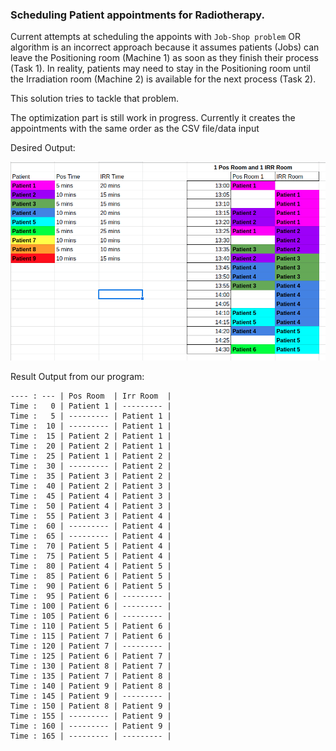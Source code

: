 ### Scheduling Patient appointments for Radiotherapy.

Current attempts at scheduling the appoints with `Job-Shop problem` OR algorithm is an incorrect approach because it assumes patients (Jobs) can leave the Positioning room (Machine 1) as soon as they finish their process (Task 1).
In reality, patients may need to stay in the Positioning room until the Irradiation room (Machine 2) is available for the next process (Task 2).

This solution tries to tackle that problem.

The optimization part is still work in progress.
Currently it creates the appointments with the same order as the CSV file/data input

Desired Output:

![Monso-Algo](./Monso-Algo.png)

Result Output from our program:

```
---- : --- | Pos Room  | Irr Room  |
Time :   0 | Patient 1 | --------- |
Time :   5 | --------- | Patient 1 |
Time :  10 | --------- | Patient 1 |
Time :  15 | Patient 2 | Patient 1 |
Time :  20 | Patient 2 | Patient 1 |
Time :  25 | Patient 1 | Patient 2 |
Time :  30 | --------- | Patient 2 |
Time :  35 | Patient 3 | Patient 2 |
Time :  40 | Patient 2 | Patient 3 |
Time :  45 | Patient 4 | Patient 3 |
Time :  50 | Patient 4 | Patient 3 |
Time :  55 | Patient 3 | Patient 4 |
Time :  60 | --------- | Patient 4 |
Time :  65 | --------- | Patient 4 |
Time :  70 | Patient 5 | Patient 4 |
Time :  75 | Patient 5 | Patient 4 |
Time :  80 | Patient 4 | Patient 5 |
Time :  85 | Patient 6 | Patient 5 |
Time :  90 | Patient 6 | Patient 5 |
Time :  95 | Patient 6 | --------- |
Time : 100 | Patient 6 | --------- |
Time : 105 | Patient 6 | --------- |
Time : 110 | Patient 5 | Patient 6 |
Time : 115 | Patient 7 | Patient 6 |
Time : 120 | Patient 7 | --------- |
Time : 125 | Patient 6 | Patient 7 |
Time : 130 | Patient 8 | Patient 7 |
Time : 135 | Patient 7 | Patient 8 |
Time : 140 | Patient 9 | Patient 8 |
Time : 145 | Patient 9 | --------- |
Time : 150 | Patient 8 | Patient 9 |
Time : 155 | --------- | Patient 9 |
Time : 160 | --------- | Patient 9 |
Time : 165 | --------- | --------- |
```
